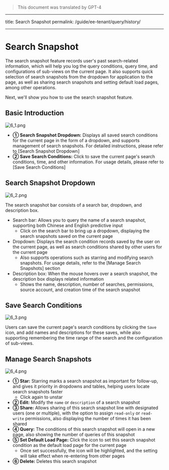 > This document was translated by GPT-4

---

title: Search Snapshot
permalink: /guide/ee-tenant/query/history/

---

# Search Snapshot

The search snapshot feature records user's past search-related information, which will help you log the query conditions, query time, and configurations of sub-views on the current page. It also supports quick selection of search snapshots from the dropdown for application to the page, as well as sharing search snapshots and setting default load pages, among other operations.

Next, we'll show you how to use the search snapshot feature.

## Basic Introduction

![6_1.png](https://yunshan-guangzhou.oss-cn-beijing.aliyuncs.com/pub/pic/20230922650d6263c60c9.png)

- **① Search Snapshot Dropdown:** Displays all saved search conditions for the current page in the form of a dropdown, and supports management of search snapshots. For detailed instructions, please refer to [Search Snapshot Dropdown]
- **② Save Search Conditions:** Click to save the current page's search conditions, time, and other information. For usage details, please refer to [Save Search Conditions]

## Search Snapshot Dropdown

![6_2.png](https://yunshan-guangzhou.oss-cn-beijing.aliyuncs.com/pub/pic/20230922650d626419381.png)

The search snapshot bar consists of a search bar, dropdown, and description box.

- Search bar: Allows you to query the name of a search snapshot, supporting both Chinese and English predictive input
  - Click on the search bar to bring up a dropdown, displaying the search snapshots saved on the current page
- Dropdown: Displays the search condition records saved by the user on the current page, as well as search conditions shared by other users for the current page
  - Also supports operations such as starring and modifying search snapshots. For usage details, refer to the [Manage Search Snapshots] section
- Description box: When the mouse hovers over a search snapshot, the description box displays related information
  - Shows the name, description, number of searches, permissions, source account, and creation time of the search snapshot

## Save Search Conditions

![6_3.png](https://yunshan-guangzhou.oss-cn-beijing.aliyuncs.com/pub/pic/20230922650d6264dba0a.png)

Users can save the current page's search conditions by clicking the `Save` icon, and add names and descriptions for these saves, while also supporting remembering the time range of the search and the configuration of sub-views.

## Manage Search Snapshots

![6_4.png](https://yunshan-guangzhou.oss-cn-beijing.aliyuncs.com/pub/pic/20230922650d6265ca207.png)

- **① Star:** Starring marks a search snapshot as important for follow-up, and gives it priority in dropdowns and tables, helping users locate search snapshots faster
  - Click again to unstar
- **② Edit:** Modify the `name` or `description` of a search snapshot
- **③ Share:** Allows sharing of this search snapshot line with designated users (one or multiple), with the option to assign `read-only` or `read-write` permissions, also displaying the number of times it has been shared
- **④ Query:** The conditions of this search snapshot will open in a new page, also showing the number of queries of this snapshot
- **⑤ Set Default Load Page:** Click the icon to set this search snapshot condition as the default load page for the current page
  - Once set successfully, the icon will be highlighted, and the setting will take effect when re-entering from other pages
- **⑥ Delete:** Deletes this search snapshot
